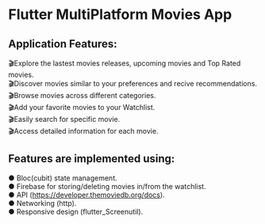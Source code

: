 

# Flutter MultiPlatform Movies App

## Application Features:<br>
🎬Explore the lastest movies releases, upcoming movies and Top Rated movies.<br>
🎬Discover movies similar to your preferences and recive recommendations.<br>
🎬Browse movies across different categories.<br>
🎬Add your favorite movies to your Watchlist.<br>
🎬Easily search for specific movie.<br>
🎬Access detailed information for each movie.<br>

## Features are implemented using:
● Bloc(cubit) state management.<br>
● Firebase for storing/deleting movies in/from the watchlist.<br>
● API (https://developer.themoviedb.org/docs).<br>
● Networking (http).<br>
● Responsive design (flutter_Screenutil).<br>
